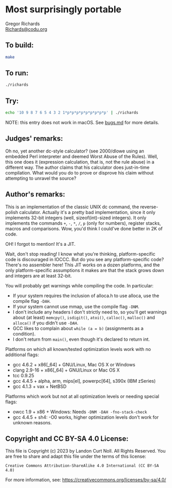 # Most surprisingly portable

Gregor Richards  
<Richards@codu.org>  

## To build:

```sh
make
```

## To run:

```sh
./richards
```

## Try:

```sh
echo '10 9 8 7 6 5 4 3 2 1*p*p*p*p*p*p*p*p*p' | ./richards
```

NOTE: this entry does not work in macOS. See [bugs.md](/bugs.md) for more
details.

## Judges' remarks:

Oh no, yet another dc-style calculator? (see 2000/dlowe using an embedded Perl
interpreter and deemed Worst Abuse of the Rules). 
Well, this one does it (expression calculation, that is, not the rule abuse) in a different way. 
The author claims that his calculator does just-in-time compilation.
What would you do to prove or disprove his claim without attempting to unravel the source?

## Author's remarks:

This is an implementation of the classic UNIX dc command, the reverse-polish
calculator. Actually it's a pretty bad implementation, since it only implements
32-bit integers (well, sizeof(int)-sized integers). It only implements the
commands `+`, `-`, `*`, `/`, `p` (only for numbers), register stacks, macros and
comparisons. Wow, you'd think I could've done better in 2K of code.

OH! I forgot to mention! It's a JIT.

Wait, don't stop reading! I know what you're thinking, platform-specific code
is discouraged in IOCCC. But do you see any platform-specific code? There's no
assembler here! This JIT works on a dozen platforms, and the only
platform-specific assumptions it makes are that the stack grows down and
integers are at least 32-bit.

You will probably get warnings while compiling the code. In particular:

 * If your system requires the inclusion of alloca.h to use alloca, use the
   compile flag `-DAH`.
 * If your system cannot use mmap, use the compile flag `-DNM`.
 * I don't include any headers I don't strictly need to, so you'll get warnings
   about (at least) `memcpy()`, `isdigit()`, `atoi()`, `calloc()`, `malloc()`
   and `alloca()` if you didn't use `-DAH`.
 * GCC likes to complain about `while (a = b)` (assignments as a condition).
 * I don't return from `main()`, even though it's declared to return int.

Platforms on which all known/tested optimization levels work with no additional
flags:

 * gcc 4.6.2 + x86[\_64] + GNU/Linux, Mac OS X or Windows
 * clang 2.9-16 + x86[\_64] + GNU/Linux or Mac OS X
 * tcc 0.9.25
 * gcc 4.4.5 + alpha, arm, mips[el], powerpc[64], s390x (IBM zSeries)
 * gcc 4.1.3 + vax + NetBSD

Platforms which work but not at all optimization levels or needing special
flags:

 * owcc 1.9 + x86 + Windows: Needs `-DNM -DAH -fno-stack-check`
 * gcc 4.4.5 + sh4: -O0 works, higher optimization levels don't work for unknown reasons.

## Copyright and CC BY-SA 4.0 License:

This file is Copyright (c) 2023 by Landon Curt Noll.  All Rights Reserved.
You are free to share and adapt this file under the terms of this license:

    Creative Commons Attribution-ShareAlike 4.0 International (CC BY-SA 4.0)

For more information, see: https://creativecommons.org/licenses/by-sa/4.0/
